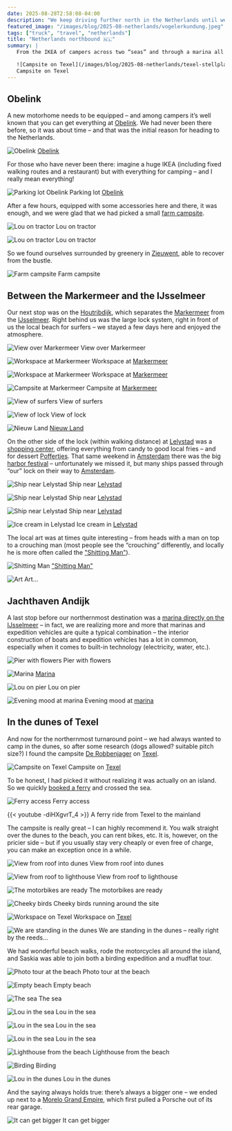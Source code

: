 ```yaml
---
date: 2025-08-28T2:58:08-04:00
description: "We keep driving further north in the Netherlands until we can’t go any further."
featured_image: "/images/blog/2025-08-netherlands/vogelerkundung.jpeg"
tags: ["truck", "travel", "netherlands"]
title: "Netherlands northbound 🇳🇱"
summary: |
   From the IKEA of campers across two “seas” and through a marina all the way into the dunes.

   ![Campsite on Texel](/images/blog/2025-08-netherlands/texel-stellplatz.jpeg)
   Campsite on Texel
---
```

## Obelink

A new motorhome needs to be equipped – and among campers it’s well known that you can get everything at [Obelink](https://www.obelink.de/). We had never been there before, so it was about time – and that was the initial reason for heading to the Netherlands.

![Obelink](/images/blog/2025-08-netherlands/obelink.jpeg)
[Obelink](https://www.obelink.de/)

For those who have never been there: imagine a huge IKEA (including fixed walking routes and a restaurant) but with everything for camping – and I really mean everything!

![Parking lot Obelink](/images/blog/2025-08-netherlands/parkplatz-obelink.jpeg)
Parking lot [Obelink](https://www.obelink.de/)

After a few hours, equipped with some accessories here and there, it was enough, and we were glad that we had picked a small [farm campsite](https://park4night.com/de/place/592710).

![Lou on tractor](/images/blog/2025-08-netherlands/lou-traktor-1.jpeg)
Lou on tractor

![Lou on tractor](/images/blog/2025-08-netherlands/lou-traktor-2.jpeg)
Lou on tractor

So we found ourselves surrounded by greenery in [Zieuwent](https://en.wikipedia.org/wiki/Zieuwent), able to recover from the bustle.

![Farm campsite](/images/blog/2025-08-netherlands/stellplatz-bauernhof.jpeg)
Farm campsite

## Between the Markermeer and the IJsselmeer

Our next stop was on the [Houtribdijk](https://en.wikipedia.org/wiki/Houtribdijk), which separates the [Markermeer](https://en.wikipedia.org/wiki/Markermeer) from the [IJsselmeer](https://en.wikipedia.org/wiki/IJsselmeer). Right behind us was the large lock system, right in front of us the local beach for surfers – we stayed a few days here and enjoyed the atmosphere.

![View over Markermeer](/images/blog/2025-08-netherlands/blick-auf-markermeer.jpeg)
View over Markermeer

![Workspace at Markermeer](/images/blog/2025-08-netherlands/arbeitsplatz-am-markermeer.jpeg)
Workspace at [Markermeer](https://en.wikipedia.org/wiki/Markermeer)

![Workspace at Markermeer](/images/blog/2025-08-netherlands/arbeitsplatz-am-markermeer-2.jpeg)
Workspace at [Markermeer](https://en.wikipedia.org/wiki/Markermeer)

![Campsite at Markermeer](/images/blog/2025-08-netherlands/stellplatz-am-markermeer.jpeg)
Campsite at [Markermeer](https://en.wikipedia.org/wiki/Markermeer)

![View of surfers](/images/blog/2025-08-netherlands/blick-auf-surfer.jpeg)
View of surfers

![View of lock](/images/blog/2025-08-netherlands/blick-auf-schleuse.jpeg)
View of lock

![Nieuw Land](/images/blog/2025-08-netherlands/nieuw-land.jpeg)
[Nieuw Land](https://en.wikipedia.org/wiki/Nieuw_Land_National_Park)

On the other side of the lock (within walking distance) at [Lelystad](https://en.wikipedia.org/wiki/Lelystad) was a [shopping center](https://www.bataviastad.nl/de), offering everything from candy to good local fries – and for dessert [Poffertjes](https://en.wikipedia.org/wiki/Poffertjes). That same weekend in [Amsterdam](https://en.wikipedia.org/wiki/Amsterdam) there was the big [harbor festival](https://www.mr-amsterdam.de/blog/veranstaltungen/sail-amsterdam/) – unfortunately we missed it, but many ships passed through “our” lock on their way to [Amsterdam](https://en.wikipedia.org/wiki/Amsterdam).

![Ship near Lelystad](/images/blog/2025-08-netherlands/schiff-bei-lelystad.jpeg)
Ship near [Lelystad](https://en.wikipedia.org/wiki/Lelystad)

![Ship near Lelystad](/images/blog/2025-08-netherlands/schiff-bei-lelystad-2.jpeg)
Ship near [Lelystad](https://en.wikipedia.org/wiki/Lelystad)

![Ship near Lelystad](/images/blog/2025-08-netherlands/schiff-bei-lelystad-3.jpeg)
Ship near [Lelystad](https://en.wikipedia.org/wiki/Lelystad)

![Ice cream in Lelystad](/images/blog/2025-08-netherlands/eis.jpeg)
Ice cream in [Lelystad](https://en.wikipedia.org/wiki/Lelystad)

The local art was at times quite interesting – from heads with a man on top to a crouching man (most people see the “crouching” differently, and locally he is more often called the ["Shitting Man"](https://en.wikipedia.org/wiki/Exposure_(sculpture))).

![Shitting Man](/images/blog/2025-08-netherlands/pooping-man.jpeg)
["Shitting Man"](https://en.wikipedia.org/wiki/Exposure_(sculpture))

![Art](/images/blog/2025-08-netherlands/mann-auf-kopf.jpeg)
Art…

## Jachthaven Andijk

A last stop before our northernmost destination was a [marina directly on the IJsselmeer](https://www.jachthavenandijk.nl/) – in fact, we are realizing more and more that marinas and expedition vehicles are quite a typical combination – the interior construction of boats and expedition vehicles has a lot in common, especially when it comes to built-in technology (electricity, water, etc.).

![Pier with flowers](/images/blog/2025-08-netherlands/steg-jachthafen.jpeg)
Pier with flowers

![Marina](/images/blog/2025-08-netherlands/jachthafen.jpeg)
[Marina](https://www.jachthavenandijk.nl/)

![Lou on pier](/images/blog/2025-08-netherlands/lou-auf-steg.jpeg)
Lou on pier

![Evening mood at marina](/images/blog/2025-08-netherlands/jachthafen-abendstimmung.jpeg)
Evening mood at [marina](https://www.jachthavenandijk.nl/)

## In the dunes of Texel

And now for the northernmost turnaround point – we had always wanted to camp in the dunes, so after some research (dogs allowed? suitable pitch size?) I found the campsite [De Robbenjager](https://www.duinparkderobbenjager.nl/de/) on [Texel](https://en.wikipedia.org/wiki/Texel).

![Campsite on Texel](/images/blog/2025-08-netherlands/texel-stellplatz.jpeg)
Campsite on [Texel](https://en.wikipedia.org/wiki/Texel)

To be honest, I had picked it without realizing it was actually on an island. So we quickly [booked a ferry](https://www.teso.nl/de/) and crossed the sea.

![Ferry access](/images/blog/2025-08-netherlands/zufahrt-faehre.jpeg)
Ferry access

{{< youtube -diHXgvrT_4 >}}
A ferry ride from Texel to the mainland

The campsite is really great – I can highly recommend it. You walk straight over the dunes to the beach, you can rent bikes, etc. It is, however, on the pricier side – but if you usually stay very cheaply or even free of charge, you can make an exception once in a while.

![View from roof into dunes](/images/blog/2025-08-netherlands/blick-vom-dach.jpeg)
View from roof into dunes

![View from roof to lighthouse](/images/blog/2025-08-netherlands/leuchtturm-vom-dach.jpeg)
View from roof to lighthouse

![The motorbikes are ready](/images/blog/2025-08-netherlands/motorraeder-unten.jpeg)
The motorbikes are ready

![Cheeky birds](/images/blog/2025-08-netherlands/pfau.jpeg)
Cheeky birds running around the site

![Workspace on Texel](/images/blog/2025-08-netherlands/arbeitsplatz-texel.jpeg)
Workspace on [Texel](https://en.wikipedia.org/wiki/Texel)

![We are standing in the dunes](/images/blog/2025-08-netherlands/in-den-duenen.jpeg)
We are standing in the dunes – really right by the reeds…

We had wonderful beach walks, rode the motorcycles all around the island, and Saskia was able to join both a birding expedition and a mudflat tour.

![Photo tour at the beach](/images/blog/2025-08-netherlands/fototour-am-strand.jpeg)
Photo tour at the beach

![Empty beach](/images/blog/2025-08-netherlands/leerer-strand.jpeg)
Empty beach

![The sea](/images/blog/2025-08-netherlands/das-meer.jpeg)
The sea

![Lou in the sea](/images/blog/2025-08-netherlands/lou-im-meer.jpeg)
Lou in the sea

![Lou in the sea](/images/blog/2025-08-netherlands/lou-im-meer-2.jpeg)
Lou in the sea

![Lou in the sea](/images/blog/2025-08-netherlands/lou-im-meer-3.jpeg)
Lou in the sea

![Lighthouse from the beach](/images/blog/2025-08-netherlands/leuchtturm-vom-strand.jpeg)
Lighthouse from the beach

![Birding](/images/blog/2025-08-netherlands/vogelerkundung.jpeg)
Birding

![Lou in the dunes](/images/blog/2025-08-netherlands/lou-in-den-duenen.jpeg)
Lou in the dunes

And the saying always holds true: there’s always a bigger one – we ended up next to a [Morelo Grand Empire](https://www.morelo-reisemobile.de/modelle/grand-empire), which first pulled a Porsche out of its rear garage.

![It can get bigger](/images/blog/2025-08-netherlands/morello-grand-empire.jpeg)
It can get bigger

